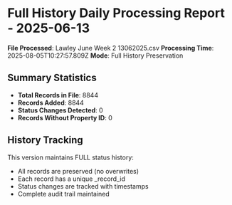 # Full History Daily Processing Report - 2025-06-13

**File Processed**: Lawley June Week 2 13062025.csv
**Processing Time**: 2025-08-05T10:27:57.809Z
**Mode**: Full History Preservation

## Summary Statistics

- **Total Records in File**: 8844
- **Records Added**: 8844
- **Status Changes Detected**: 0
- **Records Without Property ID**: 0

## History Tracking

This version maintains FULL status history:
- All records are preserved (no overwrites)
- Each record has a unique _record_id
- Status changes are tracked with timestamps
- Complete audit trail maintained
